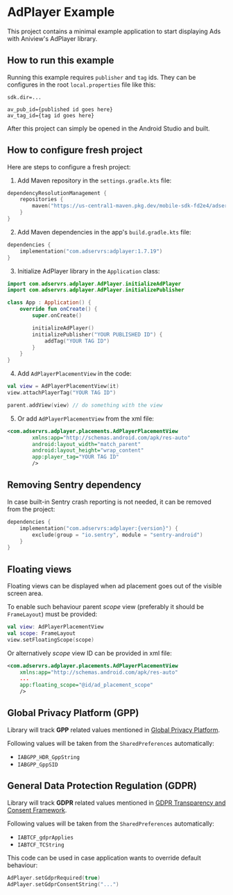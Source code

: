 # AdPlayer Example

This project contains a minimal example application to start displaying Ads with Aniview's AdPlayer library.


## How to run this example
Running this example requires `publisher` and `tag` ids.
They can be configures in the root `local.properties` file like this:

```properties
sdk.dir=...

av_pub_id={published id goes here}
av_tag_id={tag id goes here}
```

After this project can simply be opened in the Android Studio and built.


## How to configure fresh project
Here are steps to configure a fresh project:

1. Add Maven repository in the `settings.gradle.kts` file:
```kts
dependencyResolutionManagement {
    repositories {
        maven("https://us-central1-maven.pkg.dev/mobile-sdk-fd2e4/adservr-maven")
    }
}
```

2. Add Maven dependencies in the app's `build.gradle.kts` file:
```kts
dependencies {
    implementation("com.adservrs:adplayer:1.7.19")
}
```

3. Initialize AdPlayer library in the `Application` class:
```kotlin
import com.adservrs.adplayer.AdPlayer.initializeAdPlayer
import com.adservrs.adplayer.AdPlayer.initializePublisher

class App : Application() {
    override fun onCreate() {
        super.onCreate()

        initializeAdPlayer()
        initializePublisher("YOUR PUBLISHED ID") {
            addTag("YOUR TAG ID")
        }
    }
}
```

4. Add `AdPlayerPlacementView` in the code:
```kotlin
val view = AdPlayerPlacementView(it)
view.attachPlayerTag("YOUR TAG ID")

parent.addView(view) // do something with the view
```

5. Or add `AdPlayerPlacementView` from the xml file:
```xml
<com.adservrs.adplayer.placements.AdPlayerPlacementView
        xmlns:app="http://schemas.android.com/apk/res-auto"
        android:layout_width="match_parent"
        android:layout_height="wrap_content"
        app:player_tag="YOUR TAG ID"
        />
```


## Removing Sentry dependency
In case built-in Sentry crash reporting is not needed, it can be removed from the project:

```kts
dependencies {
    implementation("com.adservrs:adplayer:{version}") {
        exclude(group = "io.sentry", module = "sentry-android")
    }
}
```


## Floating views
Floating views can be displayed when ad placement goes out of the visible screen area.

To enable such behaviour parent *scope* view (preferably it should be `FrameLayout`) must be provided:
```kotlin
val view: AdPlayerPlacementView
val scope: FrameLayout
view.setFloatingScope(scope)
```

Or alternatively *scope* view ID can be provided in xml file:
```xml
<com.adservrs.adplayer.placements.AdPlayerPlacementView
    xmlns:app="http://schemas.android.com/apk/res-auto"
    ...
    app:floating_scope="@id/ad_placement_scope"
    />
```

## Global Privacy Platform (GPP)
Library will track **GPP** related values mentioned in [Global Privacy Platform](https://github.com/InteractiveAdvertisingBureau/Global-Privacy-Platform/blob/main/Core/CMP%20API%20Specification.md#in-app-details).

Following values will be taken from the `SharedPreferences` automatically:
- `IABGPP_HDR_GppString`
- `IABGPP_GppSID`


## General Data Protection Regulation (GDPR)
Library will track **GDPR** related values mentioned in [GDPR Transparency and Consent Framework](https://github.com/InteractiveAdvertisingBureau/GDPR-Transparency-and-Consent-Framework/blob/master/TCFv2/IAB%20Tech%20Lab%20-%20CMP%20API%20v2.md#in-app-details).

Following values will be taken from the `SharedPreferences` automatically:
- `IABTCF_gdprApplies`
- `IABTCF_TCString`

This code can be used in case application wants to override default behaviour:
```kotlin
AdPlayer.setGdprRequired(true)
AdPlayer.setGdprConsentString("...")
```
